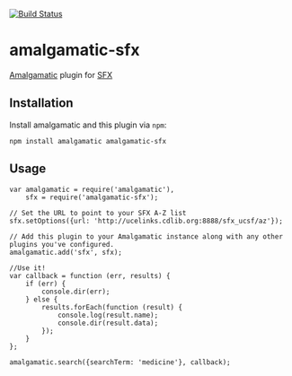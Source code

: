 [![Build Status](https://travis-ci.org/ucsf-ckm/amalgamatic-sfx.svg?branch=master)](https://travis-ci.org/ucsf-ckm/amalgamatic-sfx)

amalgamatic-sfx
======================

[Amalgamatic](https://github.com/ucsf-ckm/amalgamatic) plugin for [SFX](http://www.exlibrisgroup.com/category/SFXOverview)

## Installation

Install amalgamatic and this plugin via `npm`:

`npm install amalgamatic amalgamatic-sfx`

## Usage

````
var amalgamatic = require('amalgamatic'),
    sfx = require('amalgamatic-sfx');

// Set the URL to point to your SFX A-Z list
sfx.setOptions({url: 'http://ucelinks.cdlib.org:8888/sfx_ucsf/az'});

// Add this plugin to your Amalgamatic instance along with any other plugins you've configured.
amalgamatic.add('sfx', sfx);

//Use it!
var callback = function (err, results) {
    if (err) {
        console.dir(err);
    } else {
        results.forEach(function (result) {
            console.log(result.name);
            console.dir(result.data);
        });
    }
};

amalgamatic.search({searchTerm: 'medicine'}, callback);
````
